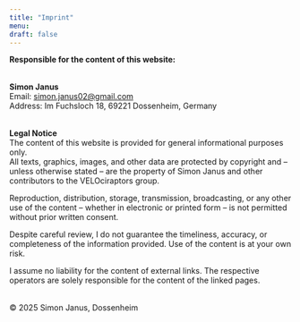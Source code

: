 ```yaml
---
title: "Imprint"
menu:
draft: false
---
```


**Responsible for the content of this website:**  
<div style="margin-top: 2.0rem;"></div>

**Simon Janus**  
Email: [simon.janus02@gmail.com](mailto:simon.janus02@gmail.com)  
Address: Im Fuchsloch 18, 69221 Dossenheim, Germany  
<div style="margin-top: 2.0rem;"></div>

**Legal Notice**  
The content of this website is provided for general informational purposes only.  
All texts, graphics, images, and other data are protected by copyright and – unless otherwise stated – are the property of Simon Janus and other contributors to the VELOciraptors group.

Reproduction, distribution, storage, transmission, broadcasting, or any other use of the content – whether in electronic or printed form – is not permitted without prior written consent.

Despite careful review, I do not guarantee the timeliness, accuracy, or completeness of the information provided. Use of the content is at your own risk.

I assume no liability for the content of external links. The respective operators are solely responsible for the content of the linked pages.  
<div style="margin-top: 2.0rem;"></div>

© 2025 Simon Janus, Dossenheim